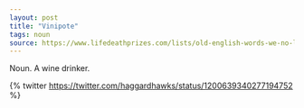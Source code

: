 ```yaml
---
layout: post
title: "Vinipote"
tags: noun
source: https://www.lifedeathprizes.com/lists/old-english-words-we-no-longer-use-17935
---
```


Noun. A wine drinker.

{% twitter https://twitter.com/haggardhawks/status/1200639340277194752 %}

